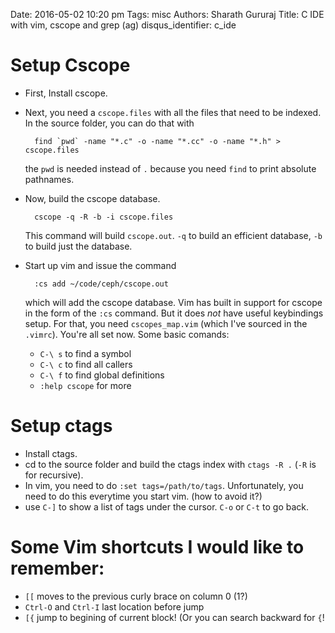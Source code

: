 Date: 2016-05-02 10:20 pm
Tags: misc
Authors: Sharath Gururaj
Title: C IDE with vim, cscope and grep (ag)
disqus_identifier: c_ide


# Setup Cscope

* First, Install cscope. 
* Next, you need a `cscope.files` with all the files that need to be indexed. In the source folder, you can do that with  

        find `pwd` -name "*.c" -o -name "*.cc" -o -name "*.h" > cscope.files

    the `pwd` is needed instead of `.` because you need `find` to print absolute pathnames.

* Now, build the cscope database.

        cscope -q -R -b -i cscope.files 

     This command will build `cscope.out`. `-q` to build an efficient database, `-b` to build just the database. 

* Start up vim and issue the command

        :cs add ~/code/ceph/cscope.out

    which will add the cscope database. Vim has built in support for cscope in the form of the `:cs` command. But it does *not* have useful keybindings setup. For that, you need `cscopes_map.vim` (which I've sourced in the `.vimrc`). You're all set now. Some basic comands:

    * `C-\ s` to find a symbol 
    * `C-\ c` to find all callers
    * `C-\ f` to find global definitions
    * `:help cscope` for more

# Setup ctags

* Install ctags.
* cd to the source folder and build the ctags index with `ctags -R .` (`-R` is for recursive).
* In vim, you need to do `:set tags=/path/to/tags`. Unfortunately, you need to do this everytime you start vim. (how to avoid it?)
* use `C-]` to show a list of tags under the cursor. `C-o` or `C-t` to go back.


# Some Vim shortcuts I would like to remember:

* `[[` moves to the previous curly brace on column 0 (1?) 
* `Ctrl-O` and `Ctrl-I` last location before jump
* `[{` jump to begining of current block! (Or you can search backward for `{`!
